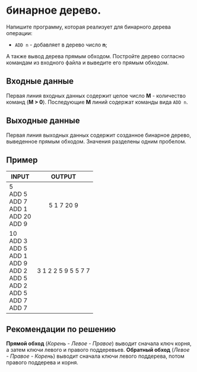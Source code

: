 # бинарное дерево.

Напишите программу, которая реализует для бинарного дерева операции:

 + `ADD n` - добавляет в дерево число __n__;
 
А также вывод дерева прямым обходом. Постройте дерево согласно командам из входного файла
и выведите его прямым обходом. 

## Входные данные

Первая линия входных данных содержит целое число __M__ - количество команд (__M > 0__).
Последующие __M__ линий содержат команды вида `ADD n`.

## Выходные данные

Первая линия выходных данных содержит созданное бинарное дерево, выведенное прямым обходом.
Значения разделены одним пробелом.

## Пример

| INPUT | OUTPUT |
| ------| :----: |
| 5<br />ADD 5<br />ADD 7<br />ADD 1<br />ADD 20<br />ADD 9 | 5 1 7 20 9 |
| 10<br />ADD 3<br />ADD 5<br />ADD 1<br />ADD 9<br />ADD 2<br />ADD 5<br />ADD 2<br />ADD 5<br />ADD 7<br />ADD 7 | 3 1 2 2 5 9 5 5 7 7 |

## Рекомендации по решению

__Прямой обход__ (_Корень - Левое - Правое_) выводит сначала ключ корня, а затем ключи левого и правого поддеревьев. __Обратный обход__ (_Левое - Правое - Корень_) выводит сначала ключи левого поддерева, потом правого поддерева и корня.